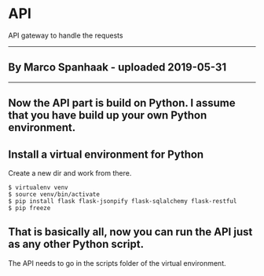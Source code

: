 # API
API gateway to handle the requests

---
By Marco Spanhaak - uploaded 2019-05-31
---

---
Now the API part is build on Python. I assume that you have build up your own Python environment.
---
## Install a virtual environment for Python
Create a new dir and work from there.
```
$ virtualenv venv
$ source venv/bin/activate
$ pip install flask flask-jsonpify flask-sqlalchemy flask-restful
$ pip freeze
```
That is basically all, now you can run the API just as any other Python script.
---
The API needs to go in the scripts folder of the virtual environment.
